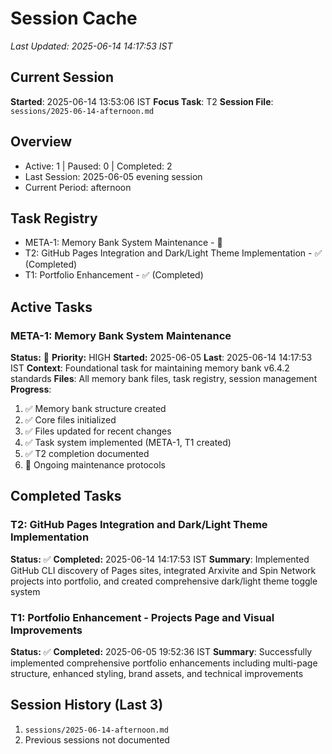 # Session Cache
*Last Updated: 2025-06-14 14:17:53 IST*

## Current Session
**Started**: 2025-06-14 13:53:06 IST
**Focus Task**: T2
**Session File**: `sessions/2025-06-14-afternoon.md`

## Overview
- Active: 1 | Paused: 0 | Completed: 2
- Last Session: 2025-06-05 evening session
- Current Period: afternoon

## Task Registry
- META-1: Memory Bank System Maintenance - 🔄
- T2: GitHub Pages Integration and Dark/Light Theme Implementation - ✅ (Completed)
- T1: Portfolio Enhancement - ✅ (Completed)

## Active Tasks

### META-1: Memory Bank System Maintenance
**Status:** 🔄 **Priority:** HIGH
**Started:** 2025-06-05 **Last**: 2025-06-14 14:17:53 IST
**Context**: Foundational task for maintaining memory bank v6.4.2 standards
**Files**: All memory bank files, task registry, session management
**Progress**:
1. ✅ Memory bank structure created
2. ✅ Core files initialized
3. ✅ Files updated for recent changes
4. ✅ Task system implemented (META-1, T1 created)
5. ✅ T2 completion documented
6. 🔄 Ongoing maintenance protocols

## Completed Tasks

### T2: GitHub Pages Integration and Dark/Light Theme Implementation
**Status:** ✅ **Completed:** 2025-06-14 14:17:53 IST
**Summary**: Implemented GitHub CLI discovery of Pages sites, integrated Arxivite and Spin Network projects into portfolio, and created comprehensive dark/light theme toggle system

### T1: Portfolio Enhancement - Projects Page and Visual Improvements
**Status:** ✅ **Completed:** 2025-06-05 19:52:36 IST
**Summary**: Successfully implemented comprehensive portfolio enhancements including multi-page structure, enhanced styling, brand assets, and technical improvements

## Session History (Last 3)
1. `sessions/2025-06-14-afternoon.md`
2. Previous sessions not documented

